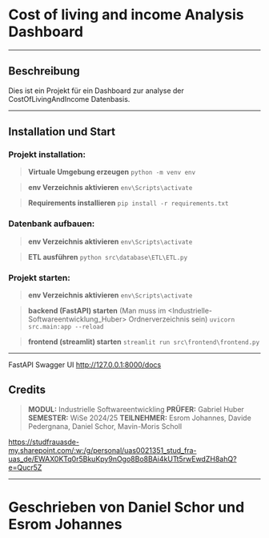 # Cost of living and income Analysis Dashboard
---

## Beschreibung
Dies ist ein Projekt für ein Dashboard zur analyse der CostOfLivingAndIncome Datenbasis.

--- 
## Installation und Start
### Projekt installation:
> **Virtuale Umgebung erzeugen**
``` python -m venv env ```

> **env Verzeichnis aktivieren**
``` env\Scripts\activate ```

> **Requirements installieren**
``` pip install -r requirements.txt ```

### Datenbank aufbauen:
> **env Verzeichnis aktivieren**
``` env\Scripts\activate ```

> **ETL ausführen**
``` python src\database\ETL\ETL.py ```

### Projekt starten:
> **env Verzeichnis aktivieren**
``` env\Scripts\activate ```

> **backend (FastAPI) starten** (Man muss im <Industrielle-Softwareentwicklung_Huber> Ordnerverzeichnis sein)
``` uvicorn src.main:app --reload ```

> **frontend (streamlit) starten**
``` streamlit run src\frontend\frontend.py ```

---

FastAPI Swagger UI
http://127.0.0.1:8000/docs


## Credits

> **MODUL:** 
Industrielle Softwareentwickling
> **PRÜFER:** 
Gabriel Huber
> **SEMESTER:**
WiSe 2024/25
> **TEILNEHMER:**
Esrom Johannes, Davide Pedergnana, Daniel Schor, Mavin-Moris Scholl

https://studfrauasde-my.sharepoint.com/:w:/g/personal/uas0021351_stud_fra-uas_de/EWAX0KTq0r5BkuKpy9nOgo8Bo8BAi4kUTt5rwEwdZH8ahQ?e=Qucr5Z

---

# Geschrieben von Daniel Schor und Esrom Johannes